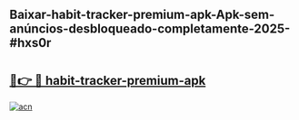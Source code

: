## Baixar-habit-tracker-premium-apk-Apk-sem-anúncios-desbloqueado-completamente-2025-#hxs0r

# <h2><a href="https://ainizakaria.my?title=habit-tracker-premium-apk&ref=22M">🔗👉 🔴 habit-tracker-premium-apk</a></h2>

[![acn](https://github.com/user-attachments/assets/0f9c940e-d8b0-45ae-aac7-cd30a18b3e1c)](https://ainizakaria.my?title=habit-tracker-premium-apk&ref=22M)

